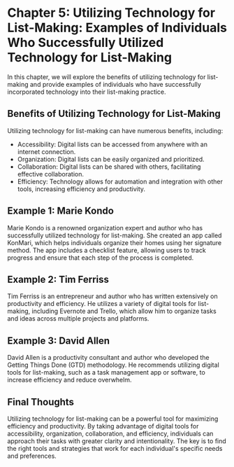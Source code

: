 Chapter 5: Utilizing Technology for List-Making: Examples of Individuals Who Successfully Utilized Technology for List-Making
=============================================================================================================================

In this chapter, we will explore the benefits of utilizing technology for list-making and provide examples of individuals who have successfully incorporated technology into their list-making practice.

Benefits of Utilizing Technology for List-Making
------------------------------------------------

Utilizing technology for list-making can have numerous benefits, including:

* Accessibility: Digital lists can be accessed from anywhere with an internet connection.
* Organization: Digital lists can be easily organized and prioritized.
* Collaboration: Digital lists can be shared with others, facilitating effective collaboration.
* Efficiency: Technology allows for automation and integration with other tools, increasing efficiency and productivity.

Example 1: Marie Kondo
----------------------

Marie Kondo is a renowned organization expert and author who has successfully utilized technology for list-making. She created an app called KonMari, which helps individuals organize their homes using her signature method. The app includes a checklist feature, allowing users to track progress and ensure that each step of the process is completed.

Example 2: Tim Ferriss
----------------------

Tim Ferriss is an entrepreneur and author who has written extensively on productivity and efficiency. He utilizes a variety of digital tools for list-making, including Evernote and Trello, which allow him to organize tasks and ideas across multiple projects and platforms.

Example 3: David Allen
----------------------

David Allen is a productivity consultant and author who developed the Getting Things Done (GTD) methodology. He recommends utilizing digital tools for list-making, such as a task management app or software, to increase efficiency and reduce overwhelm.

Final Thoughts
--------------

Utilizing technology for list-making can be a powerful tool for maximizing efficiency and productivity. By taking advantage of digital tools for accessibility, organization, collaboration, and efficiency, individuals can approach their tasks with greater clarity and intentionality. The key is to find the right tools and strategies that work for each individual's specific needs and preferences.
